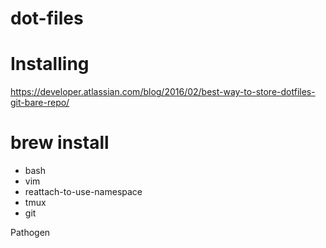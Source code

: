 # dot-files

# Installing

https://developer.atlassian.com/blog/2016/02/best-way-to-store-dotfiles-git-bare-repo/

# brew install
* bash
* vim
* reattach-to-use-namespace
* tmux
* git

Pathogen
